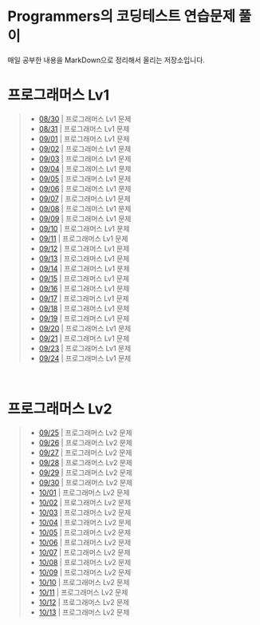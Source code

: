 # Programmers의 코딩테스트 연습문제 풀이
매일 공부한 내용을 MarkDown으로 정리해서 올리는 저장소입니다.

# 프로그래머스 Lv1
> - [08/30](./README/0830.md) | 프로그래머스 Lv1 문제
> - [08/31](./README/0831.md) | 프로그래머스 Lv1 문제
> - [09/01](./README/0901.md) | 프로그래머스 Lv1 문제
> - [09/02](./README/0902.md) | 프로그래머스 Lv1 문제
> - [09/03](./README/0903.md) | 프로그래머스 Lv1 문제
> - [09/04](./README/0904.md) | 프로그래머스 Lv1 문제
> - [09/05](./README/0905.md) | 프로그래머스 Lv1 문제
> - [09/06](./README/0906.md) | 프로그래머스 Lv1 문제
> - [09/07](./README/0907.md) | 프로그래머스 Lv1 문제
> - [09/08](./README/0908.md) | 프로그래머스 Lv1 문제
> - [09/09](./README/0909.md) | 프로그래머스 Lv1 문제
> - [09/10](./README/0910.md) | 프로그래머스 Lv1 문제
> - [09/11](./README/0911.md) | 프로그래머스 Lv1 문제
> - [09/12](./README/0912.md) | 프로그래머스 Lv1 문제
> - [09/13](./README/0913.md) | 프로그래머스 Lv1 문제
> - [09/14](./README/0914.md) | 프로그래머스 Lv1 문제
> - [09/15](./README/0915.md) | 프로그래머스 Lv1 문제
> - [09/16](./README/0916.md) | 프로그래머스 Lv1 문제
> - [09/17](./README/0917.md) | 프로그래머스 Lv1 문제
> - [09/18](./README/0918.md) | 프로그래머스 Lv1 문제
> - [09/19](./README/0919.md) | 프로그래머스 Lv1 문제
> - [09/20](./README/0920.md) | 프로그래머스 Lv1 문제
> - [09/21](./README/0921.md) | 프로그래머스 Lv1 문제
> - [09/23](./README/0923.md) | 프로그래머스 Lv1 문제
> - [09/24](./README/0924.md) | 프로그래머스 Lv1 문제

<br>

# 프로그래머스 Lv2
> - [09/25](./README/0925.md) | 프로그래머스 Lv2 문제
> - [09/26](./README/0926.md) | 프로그래머스 Lv2 문제
> - [09/27](./README/0927.md) | 프로그래머스 Lv2 문제
> - [09/28](./README/0928.md) | 프로그래머스 Lv2 문제
> - [09/29](./README/0929.md) | 프로그래머스 Lv2 문제
> - [09/30](./README/0930.md) | 프로그래머스 Lv2 문제
> - [10/01](./README/1001.md) | 프로그래머스 Lv2 문제
> - [10/02](./README/1002.md) | 프로그래머스 Lv2 문제
> - [10/03](./README/1003.md) | 프로그래머스 Lv2 문제
> - [10/04](./README/1004.md) | 프로그래머스 Lv2 문제
> - [10/05](./README/1005.md) | 프로그래머스 Lv2 문제
> - [10/06](./README/1006.md) | 프로그래머스 Lv2 문제
> - [10/07](./README/1007.md) | 프로그래머스 Lv2 문제
> - [10/08](./README/1008.md) | 프로그래머스 Lv2 문제
> - [10/09](./README/1009.md) | 프로그래머스 Lv2 문제
> - [10/10](./README/1010.md) | 프로그래머스 Lv2 문제
> - [10/11](./README/1011.md) | 프로그래머스 Lv2 문제
> - [10/12](./README/1012.md) | 프로그래머스 Lv2 문제
> - [10/13](./README/1013.md) | 프로그래머스 Lv2 문제

